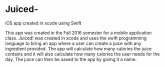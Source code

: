 # Juiced-
iOS app created in xcode using Swift 

This app was created in the Fall 2016 semester for a mobile application class. Juiced! was created in xcode and uses the swift
programming language to bring an app where a user can create a juice with any ingredient provided. The app will calculate how many calories the juice contains and it will also calculate how many calories the user needs for the day. The juice can then be saved to the app by giving it a name. 
